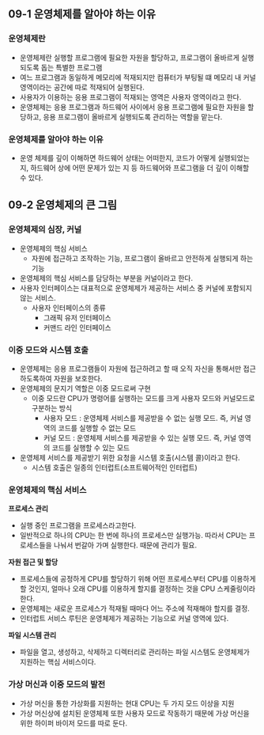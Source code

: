 ## 09-1 운영체제를 알아야 하는 이유
### 운영체제란
- 운영체제란 실행할 프로그램에 필요한 자원을 할당하고, 프로그램이 올바르게 실행되도록 돕는 특별한 프로그램
- 여느 프로그램과 동일하게 메모리에 적재되지만 컴퓨터가 부팅될 떄 메모리 내 커널 영역이라는 공간에 따로 적재되어 실행된다.
- 사용자가 이용하는 응용 프로그램이 적재되는 영역은 사용자 영역이라고 한다.
- 운영체제는 응용 프로그램과 하드웨어 사이에서 응용 프로그램에 필요한 자원을 할당하고, 응용 프로그램이 올바르게 실행되도록 관리하는 역할을 맡는다.

### 운영체제를 알아야 하는 이유
- 운영 체제를 깊이 이해하면 하드웨어 상태는 어떠한지, 코드가 어떻게 실행되었는지, 하드웨어 상에 어떤 문제가 있는 지 등 하드웨어와 프로그램을 더 깊이 이해할 수 있다.

## 09-2 운영체제의 큰 그림
### 운영체제의 심장, 커널
- 운영체제의 핵심 서비스
	- 자원에 접근하고 조작하는 기능, 프로그램이 올바르고 안전하게 실행되게 하는 기능
- 운영체제의 핵심 서비스를 담당하는 부분을 커널이라고 한다.
- 사용자 인터페이스는 대표적으로 운영체제가 제공하는 서비스 중 커널에 포함되지 않는 서비스.
	- 사용자 인터페이스의 종류
		- 그래픽 유저 인터페이스
		- 커맨드 라인 인터페이스

### 이중 모드와 시스템 호출
- 운영체제는 응용 프로그램들이 자원에 접근하려고 할 때 오직 자신을 통해서만 접근하도록하여 자원을 보호한다.
- 운영체제의 문지기 역할은 이중 모드로써 구현
	- 이중 모드란 CPU가 명령어를 실행하는 모드를 크게 사용자 모드와 커널모드로 구분하는 방식
		- 사용자 모드 : 운영체제 서비스를 제공받을 수 없는 실행 모드. 즉, 커널 영역의 코드를 실행할 수 없는 모드
		- 커널 모드 : 운영체제 서비스를 제공받을 수 있는 실행 모드. 즉, 커널 영역의 코드를 실행할 수 있는 모드
- 운영체제 서비스를 제공받기 위한 요청을 시스템 호출(시스템 콜)이라고 한다.
	- 시스템 호출은 일종의 인터럽트(소프트웨어적인 인터럽트)

### 운영체제의 핵심 서비스
**프로세스 관리**
- 실행 중인 프로그램을 프로세스라고한다.
- 일반적으로 하나의 CPU는 한 번에 하나의 프로세스만 실행가능. 따라서 CPU는 프로세스들을 나눠서 번갈아 가며 실행한다. 때문에 관리가 필요.

**자원 접근 및 할당**
- 프로세스들에 공정하게 CPU를 할당하기 위해 어떤 프로세스부터 CPU를 이용하게 할 것인지, 얼마나 오래 CPU를 이용하게 할지를 결정하는 것을 CPU 스케줄링이라 한다.
- 운영체제는 새로운 프로세스가 적재될 때마다 어느 주소에 적재해야 할지를 결정.
- 인터럽트 서비스 루틴은 운영체제가 제공하는 기능으로 커널 영역에 있다.

**파일 시스템 관리**
- 파일을 열고, 생성하고, 삭제하고 디렉터리로 관리하는 파일 시스템도 운영체제가 지원하는 핵심 서비스이다.

### 가상 머신과 이중 모드의 발전
- 가상 머신을 통한 가상화를 지원하는 현대 CPU는 두 가지 모드 이상을 지원
- 가상 머신상에 설치된 운영체제 또한 사용자 모드로 작동하기 때문에 가상 머신을 위한 하이퍼 바이저 모드를 따로 둔다.
